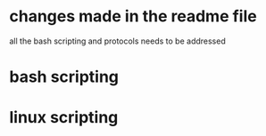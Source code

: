 # changes made in the readme file

all the bash scripting and protocols needs to be addressed

# bash scripting

# linux scripting
